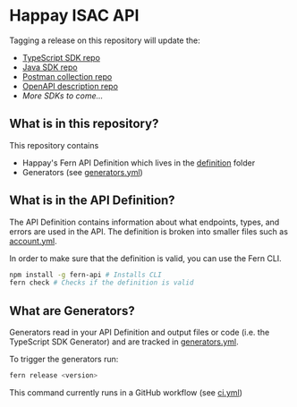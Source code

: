 # Happay ISAC API

Tagging a release on this repository will update the:

- [TypeScript SDK repo](https://github.com/fern-happay/happay-node)
- [Java SDK repo](https://github.com/fern-happay/happay-java)
- [Postman collection repo](https://github.com/fern-happay/happay-postman)
- [OpenAPI description repo](https://github.com/fern-happay/happay-openapi)
- _More SDKs to come..._

## What is in this repository?

This repository contains

- Happay's Fern API Definition which lives in the [definition](./fern/api/definition/) folder
- Generators (see [generators.yml](./fern/api/generators.yml))

## What is in the API Definition?

The API Definition contains information about what endpoints, types, and errors are used in the API. The definition is broken into smaller files such as [account.yml](fern/api/definition/account.yml).

In order to make sure that the definition is valid, you can use the Fern CLI.

```bash
npm install -g fern-api # Installs CLI
fern check # Checks if the definition is valid
```

## What are Generators?

Generators read in your API Definition and output files or code (i.e. the TypeScript SDK Generator) and are tracked in [generators.yml](./fern/api/generators.yml).

To trigger the generators run:

```bash
fern release <version>
```

This command currently runs in a GitHub workflow (see [ci.yml](.github/workflows/ci.yml#L32))

